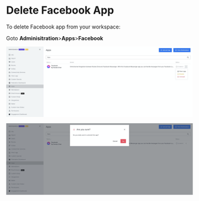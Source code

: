 # Delete Facebook App

To delete Facebook app from your workspace:

Goto **Adminisitration**>**Apps**>**Facebook**

![](<../../../../../.gitbook/assets/image (574).png>)

![](<../../../../../.gitbook/assets/image (579) (1) (1).png>)
